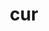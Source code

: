 ---
category: 3-letters
denotation: null
name: cur
reference_link: https://www.etymonline.com/word/cur
root_language: null
root_name: null
title: cur
type: free
word_sums:
- respelling: cur
  sum: 'Cur + '
---